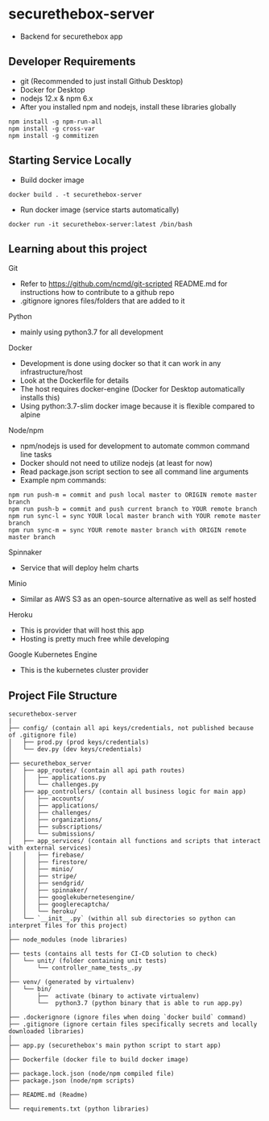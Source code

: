 # securethebox-server
- Backend for securethebox app

## Developer Requirements
- git (Recommended to just install Github Desktop)
- Docker for Desktop
- nodejs 12.x & npm 6.x
- After you installed npm and nodejs, install these libraries globally
```
npm install -g npm-run-all
npm install -g cross-var
npm install -g commitizen
```

## Starting Service Locally
- Build docker image
```
docker build . -t securethebox-server
```
- Run docker image (service starts automatically)
```
docker run -it securethebox-server:latest /bin/bash
```

## Learning about this project
Git
- Refer to https://github.com/ncmd/git-scripted README.md for instructions how to contribute to a github repo
- .gitignore ignores files/folders that are added to it

Python
- mainly using python3.7 for all development

Docker
- Development is done using docker so that it can work in any infrastructure/host
- Look at the Dockerfile for details
- The host requires docker-engine (Docker for Desktop automatically installs this)
- Using python:3.7-slim docker image because it is flexible compared to alpine

Node/npm
- npm/nodejs is used for development to automate common command line tasks
- Docker should not need to utilize nodejs (at least for now)
- Read package.json script section to see all command line arguments
- Example npm commands:
```
npm run push-m = commit and push local master to ORIGIN remote master branch
npm run push-b = commit and push current branch to YOUR remote branch
npm run sync-l = sync YOUR local master branch with YOUR remote master branch
npm run sync-m = sync YOUR remote master branch with ORIGIN remote master branch
```

Spinnaker
- Service that will deploy helm charts

Minio
- Similar as AWS S3 as an open-source alternative as well as self hosted

Heroku
- This is provider that will host this app
- Hosting is pretty much free while developing

Google Kubernetes Engine
- This is the kubernetes cluster provider

## Project File Structure
```
securethebox-server
|
├── config/ (contain all api keys/credentials, not published because of .gitignore file)
│   ├── prod.py (prod keys/credentials)
│   └── dev.py (dev keys/credentials)
│
├── securethebox_server
│   ├── app_routes/ (contain all api path routes)
│   │   ├── applications.py
│   │   └── challenges.py
│   ├── app_controllers/ (contain all business logic for main app)
│   │   ├── accounts/
│   │   ├── applications/
│   │   ├── challenges/
│   │   ├── organizations/
│   │   ├── subscriptions/
│   │   └── submissions/
│   ├── app_services/ (contain all functions and scripts that interact with external services)
│   │   ├── firebase/
│   │   ├── firestore/
│   │   ├── minio/
│   │   ├── stripe/
│   │   ├── sendgrid/
│   │   ├── spinnaker/
│   │   ├── googlekubernetesengine/
│   │   ├── googlerecaptcha/
│   │   └── heroku/
│   └── `__init__.py` (within all sub directories so python can interpret files for this project)
│
├── node_modules (node libraries)
│
├── tests (contains all tests for CI-CD solution to check)
│   └── unit/ (folder containing unit tests)
│       └── controller_name_tests_.py
│
├── venv/ (generated by virtualenv)
│   └── bin/
│       ├──  activate (binary to activate virtualenv)
│       └──  python3.7 (python binary that is able to run app.py)
│
├── .dockerignore (ignore files when doing `docker build` command)
├── .gitignore (ignore certain files specifically secrets and locally downloaded libraries)
│
├── app.py (securethebox's main python script to start app)
│
├── Dockerfile (docker file to build docker image)
│
├── package.lock.json (node/npm compiled file)
├── package.json (node/npm scripts)
│
├── README.md (Readme)
│
└── requirements.txt (python libraries)
```